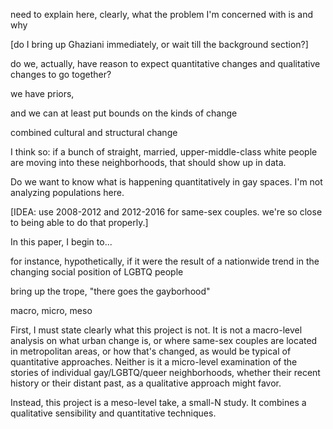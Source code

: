 ---
---

need to explain here, clearly, what the problem I'm concerned with is and why

[do I bring up Ghaziani immediately, or wait till the background section?]

do we, actually, have reason to expect quantitative changes and qualitative changes to go together?

we have priors,

and we can at least put bounds on the kinds of change

combined cultural and structural change

I think so: if a bunch of straight, married, upper-middle-class white people are moving into these neighborhoods, that should show up in data.

Do we want to know what is happening quantitatively in gay spaces. I'm not analyzing populations here.

[IDEA: use 2008-2012 and 2012-2016 for same-sex couples. we're so close to being able to do that properly.]

In this paper, I begin to...

for instance, hypothetically, if it were the result of a nationwide trend in the changing social position of LGBTQ people

bring up the trope, "there goes the gayborhood"

macro, micro, meso

First, I must state clearly what this project is not. It is not a macro-level analysis on what urban change is, or where same-sex couples are located in metropolitan areas, or how that's changed, as would be typical of quantitative approaches. Neither is it a micro-level examination of the stories of individual gay/LGBTQ/queer neighborhoods, whether their recent history or their distant past, as a qualitative approach might favor.

Instead, this project is a meso-level take, a small-N study. It combines a qualitative sensibility and quantitative techniques.
